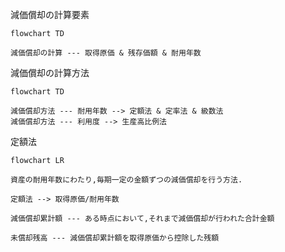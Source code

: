 減価償却の計算要素
```mermaid
flowchart TD

減価償却の計算 --- 取得原価 & 残存価額 & 耐用年数

```

減価償却の計算方法
```mermaid
flowchart TD

減価償却方法 --- 耐用年数 --> 定額法 & 定率法 & 級数法
減価償却方法 --- 利用度 --> 生産高比例法

```



定額法
```mermaid
flowchart LR

資産の耐用年数にわたり,毎期一定の金額ずつの減価償却を行う方法.

定額法 --> 取得原価/耐用年数

減価償却累計額 --- ある時点において,それまで減価償却が行われた合計金額

未償却残高 --- 減価償却累計額を取得原価から控除した残額

```

